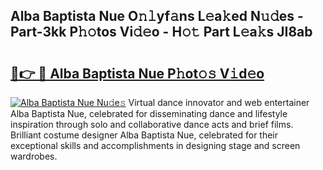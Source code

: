## Alba Baptista Nue O𝚗𝚕yf𝚊ns L𝚎a𝚔ed N𝚞𝚍es - Part-3kk P𝚑𝚘tos Vi𝚍𝚎o - H𝚘𝚝 Part L𝚎a𝚔s JI8ab

# <h2><a href="http://kfet9q.oniu.top/?m=Alba+Baptista+Nue">🔗👉 🔴 Alba Baptista Nue P𝚑ot𝚘𝚜 V𝚒d𝚎o</a></h2>

[![Alba Baptista Nue Nu𝚍e𝚜](https://i.imgur.com/0qMVB7G.gif)](http://kfet9q.oniu.top/?m=Alba+Baptista+Nue)
Virtual dance innovator and web entertainer Alba Baptista Nue, celebrated for disseminating dance and lifestyle inspiration through solo and collaborative dance acts and brief films. Brilliant costume designer Alba Baptista Nue, celebrated for their exceptional skills and accomplishments in designing stage and screen wardrobes.  
